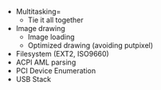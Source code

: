 - Multitasking=
    - Tie it all together
- Image drawing
    - Image loading
    - Optimized drawing (avoiding putpixel)
- Filesystem (EXT2, ISO9660)
- ACPI AML parsing
- PCI Device Enumeration
- USB Stack